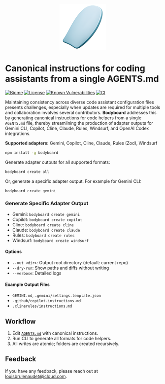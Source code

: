 <p align="center">
  <img src="assets/thumbnail.png" alt="Bodyboard Thumbnail" height="150" />
</p>

# Canonical instructions for coding assistants from a single AGENTS.md

[![Biome](https://img.shields.io/badge/lint-biome-blue?logo=biome)](https://biomejs.dev/)
[![License](https://img.shields.io/badge/License-Apache_2.0-blue.svg)](./LICENSE)
[![Known Vulnerabilities](https://snyk.io/test/github/louisbrulenaudet/bodyboard/badge.svg)](https://snyk.io/test/github/louisbrulenaudet/bodyboard)
[![CI](https://github.com/louisbrulenaudet/bodyboard/actions/workflows/ci.yaml/badge.svg)](https://github.com/louisbrulenaudet/bodyboard/actions/workflows/ci.yaml)

Maintaining consistency across diverse code assistant configuration files presents challenges, especially when updates are required for multiple tools and collaboration involves several contributors. **Bodyboard** addresses this by generating canonical instructions for code helpers from a single `AGENTS.md` file, thereby streamlining the production of adapter outputs for Gemini CLI, Copilot, Cline, Claude, Rules, Windsurf, and OpenAI Codex integrations.

**Supported adapters:** Gemini, Copilot, Cline, Claude, Rules (Zod), Windsurf

```bash
npm install -g bodyboard
```

Generate adapter outputs for all supported formats:

```bash
bodyboard create all
```

Or, generate a specific adapter output. For example for Gemini CLI:

```bash
bodyboard create gemini
```

### Generate Specific Adapter Output

- Gemini: `bodyboard create gemini`
- Copilot: `bodyboard create copilot`
- Cline: `bodyboard create cline`
- Claude: `bodyboard create claude`
- Rules: `bodyboard create rules`
- Windsurf: `bodyboard create windsurf`

#### Options

- `--out <dir>`: Output root directory (default: current repo)
- `--dry-run`: Show paths and diffs without writing
- `--verbose`: Detailed logs

#### Example Output Files

- `GEMINI.md`, `.gemini/settings.template.json`
- `.github/copilot-instructions.md`
- `.clinerules/instructions.md`

## Workflow

1. Edit [`AGENTS.md`](./AGENTS.md) with canonical instructions.
2. Run CLI to generate all formats for code helpers.
3. All writes are atomic; folders are created recursively.

## Feedback
If you have any feedback, please reach out at [louisbrulenaudet@icloud.com](mailto:louisbrulenaudet@icloud.com).
